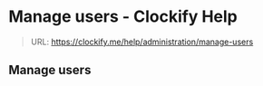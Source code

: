 # Manage users - Clockify Help

> URL: https://clockify.me/help/administration/manage-users

## Manage users